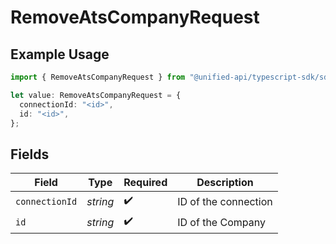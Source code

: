 # RemoveAtsCompanyRequest

## Example Usage

```typescript
import { RemoveAtsCompanyRequest } from "@unified-api/typescript-sdk/sdk/models/operations";

let value: RemoveAtsCompanyRequest = {
  connectionId: "<id>",
  id: "<id>",
};
```

## Fields

| Field                | Type                 | Required             | Description          |
| -------------------- | -------------------- | -------------------- | -------------------- |
| `connectionId`       | *string*             | :heavy_check_mark:   | ID of the connection |
| `id`                 | *string*             | :heavy_check_mark:   | ID of the Company    |